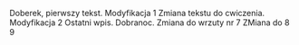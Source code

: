 Doberek, pierwszy tekst.
Modyfikacja 1
Zmiana tekstu do cwiczenia.
Modyfikacja 2
Ostatni wpis.
Dobranoc.
Zmiana do wrzuty nr 7
ZMiana do 8
9
